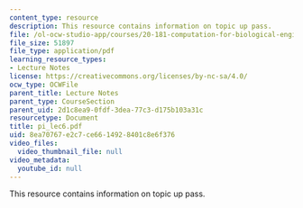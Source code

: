 ```yaml
---
content_type: resource
description: This resource contains information on topic up pass.
file: /ol-ocw-studio-app/courses/20-181-computation-for-biological-engineers-fall-2006/8ea70767e2c7ce6614928401c8e6f376_pi_lec6.pdf
file_size: 51897
file_type: application/pdf
learning_resource_types:
- Lecture Notes
license: https://creativecommons.org/licenses/by-nc-sa/4.0/
ocw_type: OCWFile
parent_title: Lecture Notes
parent_type: CourseSection
parent_uid: 2d1c8ea9-0fdf-3dea-77c3-d175b103a31c
resourcetype: Document
title: pi_lec6.pdf
uid: 8ea70767-e2c7-ce66-1492-8401c8e6f376
video_files:
  video_thumbnail_file: null
video_metadata:
  youtube_id: null
---
```

This resource contains information on topic up pass.